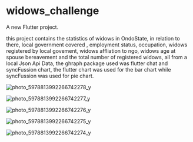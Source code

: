 # widows_challenge

A new Flutter project.

this project contains the statistics of widows in OndoState, in relation to there,  local government covered , employment status, occupation, widows registered by local govement, widows affliation to ngo, widows age at spouse bereavement and the total number of registered widows, all from a local Json Api Data, the ghraph package used was flutter chat and syncFussion chart, the flutter chart was used for the bar chart while syncFussion was used for pie chart.


![photo_5978813992266742278_y](https://user-images.githubusercontent.com/104501486/216784907-97751917-9497-49ee-bef3-632e88c58bd5.jpg)

![photo_5978813992266742277_y](https://user-images.githubusercontent.com/104501486/216784927-667bb59b-c882-4362-9f46-f0c08c4f252f.jpg)

![photo_5978813992266742276_y](https://user-images.githubusercontent.com/104501486/216784949-4bf4c0a0-0c2a-4154-95f8-391e0f11385c.jpg)

![photo_5978813992266742275_y](https://user-images.githubusercontent.com/104501486/216784968-191bd76e-140d-4c14-b0f4-a81d0393628c.jpg)

![photo_5978813992266742274_y](https://user-images.githubusercontent.com/104501486/216784995-c1cc09f7-dd2c-4429-8d7d-207bc1858d7b.jpg)
